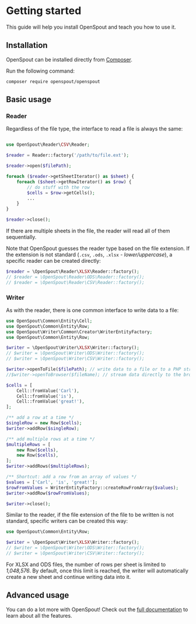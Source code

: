 # Getting started

This guide will help you install OpenSpout and teach you how to use it.

## Installation

OpenSpout can be installed directly from [Composer](https://getcomposer.org/).

Run the following command:
```shell
composer require openspout/openspout
```

## Basic usage

### Reader

Regardless of the file type, the interface to read a file is always the same:

```php

use OpenSpout\Reader\CSV\Reader;

$reader = Reader::factory('/path/to/file.ext');

$reader->open($filePath);

foreach ($reader->getSheetIterator() as $sheet) {
    foreach ($sheet->getRowIterator() as $row) {
        // do stuff with the row
        $cells = $row->getCells();
        ...
    }
}

$reader->close();
```

If there are multiple sheets in the file, the reader will read all of them sequentially.


Note that OpenSpout guesses the reader type based on the file extension. If the extension is not standard (`.csv`, `.ods`, `.xlsx` _- lower/uppercase_), a specific reader can be created directly:

```php
$reader = \OpenSpout\Reader\XLSX\Reader::factory();
// $reader = \OpenSpout\Reader\ODS\Reader::factory();
// $reader = \OpenSpout\Reader\CSV\Reader::factory();
```

### Writer

As with the reader, there is one common interface to write data to a file:

```php
use OpenSpout\Common\Entity\Cell;
use OpenSpout\Common\Entity\Row;
use OpenSpout\Writer\Common\Creator\WriterEntityFactory;
use OpenSpout\Common\Entity\Row;

$writer = \OpenSpout\Writer\XLSX\Writer::factory();
// $writer = \OpenSpout\Writer\ODS\Writer::factory();
// $writer = \OpenSpout\Writer\CSV\Writer::factory();

$writer->openToFile($filePath); // write data to a file or to a PHP stream
//$writer->openToBrowser($fileName); // stream data directly to the browser

$cells = [
    Cell::fromValue('Carl'),
    Cell::fromValue('is'),
    Cell::fromValue('great!'),
];

/** add a row at a time */
$singleRow = new Row($cells);
$writer->addRow($singleRow);

/** add multiple rows at a time */
$multipleRows = [
    new Row($cells),
    new Row($cells),
];
$writer->addRows($multipleRows); 

/** Shortcut: add a row from an array of values */
$values = ['Carl', 'is', 'great!'];
$rowFromValues = WriterEntityFactory::createRowFromArray($values);
$writer->addRow($rowFromValues);

$writer->close();
```

Similar to the reader, if the file extension of the file to be written is not standard, specific writers can be created this way:

```php
use OpenSpout\Common\Entity\Row;

$writer = \OpenSpout\Writer\XLSX\Writer::factory();
// $writer = \OpenSpout\Writer\ODS\Writer::factory();
// $writer = \OpenSpout\Writer\CSV\Writer::factory();
```

For XLSX and ODS files, the number of rows per sheet is limited to *1,048,576*. By default, once this limit is reached, the writer will automatically create a new sheet and continue writing data into it.


## Advanced usage

You can do a lot more with OpenSpout! Check out the [full documentation](./documentation.md) to learn about all the features.
